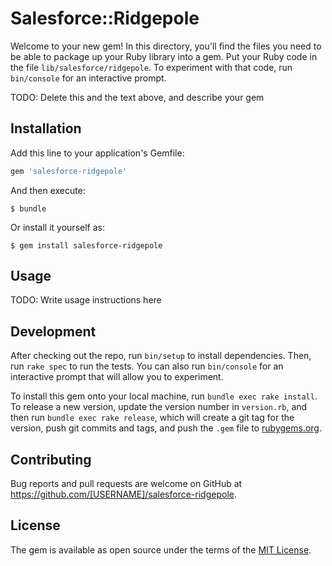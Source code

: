 # Salesforce::Ridgepole

Welcome to your new gem! In this directory, you'll find the files you need to be able to package up your Ruby library into a gem. Put your Ruby code in the file `lib/salesforce/ridgepole`. To experiment with that code, run `bin/console` for an interactive prompt.

TODO: Delete this and the text above, and describe your gem

## Installation

Add this line to your application's Gemfile:

```ruby
gem 'salesforce-ridgepole'
```

And then execute:

    $ bundle

Or install it yourself as:

    $ gem install salesforce-ridgepole

## Usage

TODO: Write usage instructions here

## Development

After checking out the repo, run `bin/setup` to install dependencies. Then, run `rake spec` to run the tests. You can also run `bin/console` for an interactive prompt that will allow you to experiment.

To install this gem onto your local machine, run `bundle exec rake install`. To release a new version, update the version number in `version.rb`, and then run `bundle exec rake release`, which will create a git tag for the version, push git commits and tags, and push the `.gem` file to [rubygems.org](https://rubygems.org).

## Contributing

Bug reports and pull requests are welcome on GitHub at https://github.com/[USERNAME]/salesforce-ridgepole.

## License

The gem is available as open source under the terms of the [MIT License](https://opensource.org/licenses/MIT).
